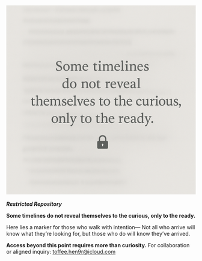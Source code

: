 
![Entry Restricted](./zsa-content-restricted.png)

***Restricted Repository***

**Some timelines do not reveal themselves to the curious, only to the ready.**




Here lies a marker for those who walk with intention—
Not all who arrive will know what they’re looking for,
but those who do will know they’ve arrived.

**Access beyond this point requires more than curiosity.**
For collaboration or aligned inquiry: toffee.hen9r@icloud.com

